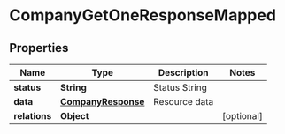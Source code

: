 

# CompanyGetOneResponseMapped


## Properties

| Name | Type | Description | Notes |
|------------ | ------------- | ------------- | -------------|
|**status** | **String** | Status String |  |
|**data** | [**CompanyResponse**](CompanyResponse.md) | Resource data |  |
|**relations** | **Object** |  |  [optional] |



